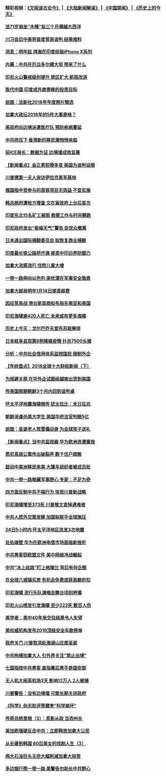 #### 精彩视频：[《文昭谈古论今》](https://github.com/gfw-breaker/wenzhao/blob/master/README.md?t=12272130) | [《大陆新闻解读》](https://github.com/gfw-breaker/ntdtv-comedy/blob/master/README.md?t=12272130) | [《中国禁闻》](https://github.com/gfw-breaker/ntdtv-news/blob/master/README.md?t=12272130) | [《历史上的今天》](https://github.com/gfw-breaker/today-in-history/blob/master/README.md?t=12272130) 

#### [法71岁翁坐“木桶”拟三个月横越大西洋](../pages/nsc418/n10936510.md?t=12272130) 

#### [川习会后中美将首度贸易谈判 结果难料](../pages/nsc418/n10936366.md?t=12272130) 

#### [消息：明年起 鸿海在印度组装iPhone X系列](../pages/nsc418/n10936455.md?t=12272130) 

#### [内幕：中共在厄瓜多尔建大坝 带来了什么](../pages/nsc418/n10936259.md?t=12272130) 

#### [印尼火山警戒级别提升 禁区扩大 航班改道](../pages/nsc418/n10936243.md?t=12272130) 

#### [取代中国 印度成外商青睐的投资目标](../pages/nsc418/n10935215.md?t=12272130) 

#### [组图：法新社2018年年度照片精选](../pages/nsc418/n10935213.md?t=12272130) 

#### [加拿大政坛2018年的5件大事是啥？](../pages/nsc418/n10934199.md?t=12272130) 

#### [美政府向边境派遣医疗队 预防疾病蔓延](../pages/nsc418/n10934482.md?t=12272130) 

#### [中共挤压下 香港新的移民潮悄悄来临](../pages/nsc418/n10934111.md?t=12272130) 

#### [前ICE局长：数据为证 边境墙成效显著](../pages/nsc418/n10934433.md?t=12272130) 

#### [【新闻看点】金正恩狡猾多变 美国为谈判设限](../pages/nsc418/n10934183.md?t=12272130) 

#### [川普携第一夫人突访伊拉克美军基地](../pages/nsc418/n10934352.md?t=12272130) 

#### [俄国指中资参与的高铁项目无效益 不宜实施](../pages/nsc418/n10934141.md?t=12272130) 

#### [韩总统府遭检方搜查 文在寅政府上台后首次](../pages/nsc418/n10933090.md?t=12272130) 

#### [印度东北15名矿工被困 救援工作与时间赛跑](../pages/nsc418/n10933676.md?t=12272130) 

#### [印尼政府发出“极端天气”警告 促民众撤离](../pages/nsc418/n10933470.md?t=12272130) 

#### [日本退出国际捕鲸委员会 拟恢复商业捕鲸](../pages/nsc418/n10933334.md?t=12272130) 

#### [印度最长铁公路桥开通 提高中印边界防御力](../pages/nsc418/n10932809.md?t=12272130) 

#### [加拿大流感流行 住院儿童大增](../pages/nsc418/n10932744.md?t=12272130) 

#### [一带一路伸向以色列 美忧潜在军事安全隐患](../pages/nsc418/n10932712.md?t=12272130) 

#### [加拿大邮局明年1月14日提高邮费](../pages/nsc418/n10932741.md?t=12272130) 

#### [因应贸易战 港台家具商拟布局东南亚和美国](../pages/nsc418/n10932654.md?t=12272130) 

#### [印尼海啸逾420人死亡 未来或有更多海啸](../pages/nsc418/n10932350.md?t=12272130) 

#### [历史上今天：戈尔巴乔夫宣布苏联解体](../pages/nsc418/n10932195.md?t=12272130) 

#### [日本岐阜县现第6例猪瘟疫情 扑杀7500头猪](../pages/nsc418/n10931585.md?t=12272130) 

#### [分析：中共社会信用体系监控国民 限制外企](../pages/nsc418/n10928781.md?t=12272130) 

#### [【年终盘点】2018全球十大财经新闻（下）](../pages/nsc418/n10918551.md?t=12272130) 

#### [为规避关税 在华外企试图经越南出货到美国](../pages/nsc418/n10931698.md?t=12272130) 

#### [传美国限期朝鲜3个月内回到谈判桌](../pages/nsc418/n10931073.md?t=12272130) 

#### [环太平洋地震海啸频传 犹太拉比：末日征兆](../pages/nsc418/n10931369.md?t=12272130) 

#### [朝鲜涉虐杀美大学生 美国华府法官判赔5亿](../pages/nsc418/n10931032.md?t=12272130) 

#### [组图：圣诞老人驾雪橇动身 为全球孩子送礼](../pages/nsc418/n10930732.md?t=12272130) 

#### [【新闻看点】当中共监视器 华为欧洲连遭重挫](../pages/nsc418/n10930646.md?t=12272130) 

#### [悉尼高层公寓传出破裂声 数千住户疏散](../pages/nsc418/n10930665.md?t=12272130) 

#### [鼓动中美洲移民来美 大篷车组织者被成员批](../pages/nsc418/n10930604.md?t=12272130) 

#### [中共一带一路暗藏军事野心 专家：不足为奇](../pages/nsc418/n10930595.md?t=12272130) 

#### [四方面反制中共不端行为 体现川普新战略](../pages/nsc418/n10930171.md?t=12272130) 

#### [印尼海啸增至373死 川普推文哀悼遇难者](../pages/nsc418/n10929896.md?t=12272130) 

#### [中共人质外交案发酵 加国拟联手全球施压](../pages/nsc418/n10928999.md?t=12272130) 

#### [24日5小时内 环太平洋地区连发3次地震](../pages/nsc418/n10929109.md?t=12272130) 

#### [处处碰壁 华为在欧洲电信市场面临新挫折](../pages/nsc418/n10929057.md?t=12272130) 

#### [中共黑客窃欧盟文件 美中网络冷战崛起](../pages/nsc418/n10928801.md?t=12272130) 

#### [中共“冰上丝路”盯上格陵兰 背后有何企图](../pages/nsc418/n10926007.md?t=12272130) 

#### [在全球八城镇买房 有机会免费或获高额折扣](../pages/nsc418/n10927163.md?t=12272130) 

#### [印尼海啸 流行乐队演唱会舞台顷刻坍塌](../pages/nsc418/n10927974.md?t=12272130) 

#### [印尼火山喷发引发海啸 至少222死 数百人伤](../pages/nsc418/n10927495.md?t=12272130) 

#### [美学者：美中40年来交往结果令人失望](../pages/nsc418/n10927569.md?t=12272130) 

#### [美权威机构发布2019顶级安全车款榜单](../pages/nsc418/n10927038.md?t=12272130) 

#### [政府关门 川普取消赴海湖山庄度圣诞](../pages/nsc418/n10927613.md?t=12272130) 

#### [中共拘捕加拿大人 引外界关注“禁止出境”](../pages/nsc418/n10927145.md?t=12272130) 

#### [七国指控中共黑客 直指幕后黑手是国安部](../pages/nsc418/n10927012.md?t=12272130) 

#### [无人机大闹英机场3天 影响12万人 2人被捕](../pages/nsc418/n10926742.md?t=12272130) 

#### [川普警告：没有边境墙 可能长期关闭政府](../pages/nsc418/n10926277.md?t=12272130) 

#### [《科学》杂志批评贺建奎“科学崩坏”](../pages/nsc418/n10925960.md?t=12272130) 

#### [传奇总统里根（3）：息影从政 当选州长](../pages/nsc418/n10925669.md?t=12272130) 

#### [美加欧强硬反击中共：立即释放加拿大公民](../pages/nsc418/n10925745.md?t=12272130) 

#### [从长春到韩国 80后美女的戏剧人生（3）](../pages/nsc418/n10923009.md?t=12272130) 

#### [两大石油巨头无奈大幅削减加拿大投资](../pages/nsc418/n10925542.md?t=12272130) 

#### [多边银行帮一带一路 美警告勿助长中共野心](../pages/nsc418/n10925309.md?t=12272130) 

